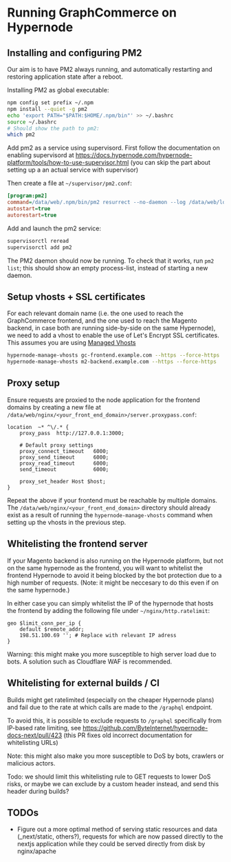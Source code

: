 # Running GraphCommerce on Hypernode

## Installing and configuring PM2

Our aim is to have PM2 always running, and automatically restarting and restoring application state after a reboot.

Installing PM2 as global executable:
```sh
npm config set prefix ~/.npm
npm install --quiet -g pm2
echo 'export PATH="$PATH:$HOME/.npm/bin"' >> ~/.bashrc
source ~/.bashrc
# Should show the path to pm2:
which pm2
```

Add pm2 as a service using supervisord. First follow the documentation on enabling
supervisord at https://docs.hypernode.com/hypernode-platform/tools/how-to-use-supervisor.html (you can skip the part about setting up a an actual service with supervisor)

Then create a file at  `~/supervisor/pm2.conf`:
```ini
[program:pm2]
command=/data/web/.npm/bin/pm2 resurrect --no-daemon --log /data/web/logs/pm2
autostart=true
autorestart=true
```

Add and launch the pm2 service:
```sh
supervisorctl reread
supervisorctl add pm2
```
The PM2 daemon should now be running. To check that it works, run `pm2 list`; this should show an
empty process-list, instead of starting a new daemon.

## Setup vhosts + SSL certificates

For each relevant domain name (i.e. the one used to reach the GraphCommerce frontend, and the one used to
reach the Magento backend, in case both are running side-by-side on the same Hypernode), we need to add a
vhost to enable the use of Let's Encrypt SSL certificates. This assumes you are using
[Managed Vhosts](https://docs.hypernode.com/hypernode-platform/nginx/hypernode-managed-vhosts.html)

```sh
hypernode-manage-vhosts gc-frontend.example.com --https --force-https
hypernode-manage-vhosts m2-backend.example.com --https --force-https
```

## Proxy setup

Ensure requests are proxied to the node application for the frontend domains by creating a new file at
`/data/web/nginx/<your_front_end_domain>/server.proxypass.conf`:

```nginx
location  ~* ^\/.* {
    proxy_pass  http://127.0.0.1:3000;

    # Default proxy settings
    proxy_connect_timeout	6000;
    proxy_send_timeout      6000;
    proxy_read_timeout      6000;
    send_timeout            6000;

    proxy_set_header Host $host;
}
```

Repeat the above if your frontend must be reachable by multiple domains. The
`/data/web/nginx/<your_front_end_domain>` directory should already exist as a result of running the
`hypernode-manage-vhosts` command when setting up the vhosts in the previous step.

## Whitelisting the frontend server

If your Magento backend is also running on the Hypernode platform, but not on the same hypernode as the frontend, you
will want to whitelist the frontend Hypernode to avoid it being blocked by the bot protection due to a high number of
requests. (Note: it might be neccesary to do this even if on the same hypernode.)

In either case you can simply whitelist the IP of the hypernode that hosts the frontend by adding the following
file under `~/nginx/http.ratelimit`:

```nginx
geo $limit_conn_per_ip {
    default $remote_addr;
    198.51.100.69 ''; # Replace with relevant IP adress
}
```

Warning: this might make you more susceptible to high server load due to bots. A solution
such as Cloudflare WAF is recommended.

## Whitelisting for external builds / CI

Builds might get ratelimited (especially on the cheaper Hypernode plans) and fail due to the
rate at which calls are made to the `/graphql` endpoint.

To avoid this, it is possible to exclude requests to `/graphql` specifically from IP-based rate
limiting, see https://github.com/ByteInternet/hypernode-docs-next/pull/423 (this PR fixes old
incorrect documentation for whitelisting URLs)

Note: this might also make you more susceptible to DoS by bots, crawlers or malicious actors.

Todo: we should limit this whitelisting rule to GET requests to lower DoS risks, or maybe we can
exclude by a custom header instead, and send this header during builds?

## TODOs

- Figure out a more optimal method of serving static resources and data (_next/static, others?),
  requests for which are now passed directly to the nextjs application while they could be served
  directly from disk by nginx/apache
